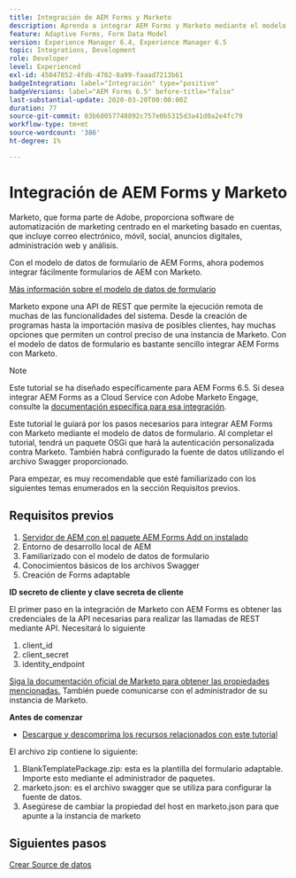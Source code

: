 ```yaml
---
title: Integración de AEM Forms y Marketo
description: Aprenda a integrar AEM Forms y Marketo mediante el modelo de datos de formulario de AEM Forms.
feature: Adaptive Forms, Form Data Model
version: Experience Manager 6.4, Experience Manager 6.5
topic: Integrations, Development
role: Developer
level: Experienced
exl-id: 45047852-4fdb-4702-8a99-faaad7213b61
badgeIntegration: label="Integración" type="positive"
badgeVersions: label="AEM Forms 6.5" before-title="false"
last-substantial-update: 2020-03-20T00:00:00Z
duration: 77
source-git-commit: 03b68057748892c757e0b5315d3a41d0a2e4fc79
workflow-type: tm+mt
source-wordcount: '386'
ht-degree: 1%

---
```


# Integración de AEM Forms y Marketo


Marketo, que forma parte de Adobe, proporciona software de automatización de marketing centrado en el marketing basado en cuentas, que incluye correo electrónico, móvil, social, anuncios digitales, administración web y análisis.

Con el modelo de datos de formulario de AEM Forms, ahora podemos integrar fácilmente formularios de AEM con Marketo.

[Más información sobre el modelo de datos de formulario](https://helpx.adobe.com/experience-manager/6-5/forms/using/data-integration.html)

Marketo expone una API de REST que permite la ejecución remota de muchas de las funcionalidades del sistema. Desde la creación de programas hasta la importación masiva de posibles clientes, hay muchas opciones que permiten un control preciso de una instancia de Marketo. Con el modelo de datos de formulario es bastante sencillo integrar AEM Forms con Marketo.

>[!NOTE]
>
>Este tutorial se ha diseñado específicamente para AEM Forms 6.5. Si desea integrar AEM Forms as a Cloud Service con Adobe Marketo Engage, consulte la [documentación específica para esa integración](https://experienceleague.adobe.com/en/docs/experience-manager-cloud-service/content/forms/integrate/services/integrate-adaptive-form-with-market-engage/integrate-form-to-marketo-engage).

Este tutorial le guiará por los pasos necesarios para integrar AEM Forms con Marketo mediante el modelo de datos de formulario. Al completar el tutorial, tendrá un paquete OSGi que hará la autenticación personalizada contra Marketo. También habrá configurado la fuente de datos utilizando el archivo Swagger proporcionado.

Para empezar, es muy recomendable que esté familiarizado con los siguientes temas enumerados en la sección Requisitos previos.

## Requisitos previos

1. [Servidor de AEM con el paquete AEM Forms Add on instalado](/help/forms/adaptive-forms/installing-aem-form-on-windows-tutorial-use.md)
1. Entorno de desarrollo local de AEM
1. Familiarizado con el modelo de datos de formulario
1. Conocimientos básicos de los archivos Swagger
1. Creación de Forms adaptable

**ID secreto de cliente y clave secreta de cliente**

El primer paso en la integración de Marketo con AEM Forms es obtener las credenciales de la API necesarias para realizar las llamadas de REST mediante API. Necesitará lo siguiente

1. client_id
1. client_secret
1. identity_endpoint

[Siga la documentación oficial de Marketo para obtener las propiedades mencionadas.](https://developers.marketo.com/rest-api/) También puede comunicarse con el administrador de su instancia de Marketo.

**Antes de comenzar**

* [Descargue y descomprima los recursos relacionados con este tutorial](assets/marketo-integration-assets.zip)

El archivo zip contiene lo siguiente:

1. BlankTemplatePackage.zip: esta es la plantilla del formulario adaptable. Importe esto mediante el administrador de paquetes.
1. marketo.json: es el archivo swagger que se utiliza para configurar la fuente de datos.
1. Asegúrese de cambiar la propiedad del host en marketo.json para que apunte a la instancia de marketo

## Siguientes pasos

[Crear Source de datos](./part2.md)
